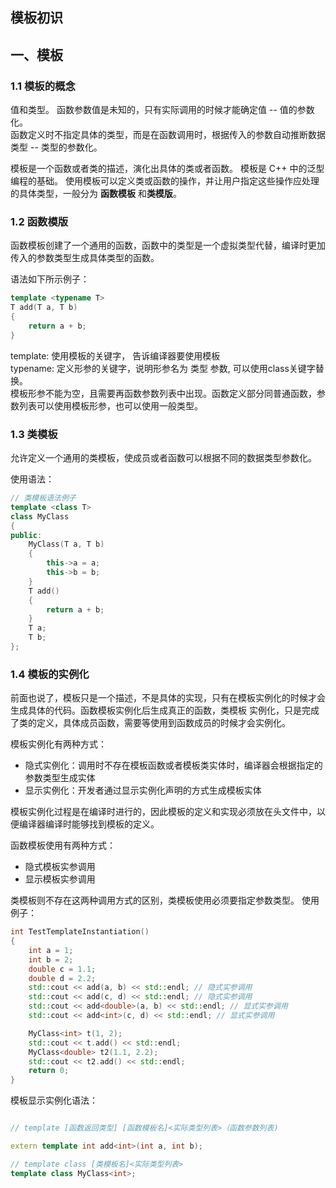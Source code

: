 <!--
 * Copyright (C) 2024 zgscsed. All rights reserved.
 * @filename: file name
 * @Author: zgscsed
 * @Date: 2024-02-07 20:33:00
 * @LastEditors: zgscsed
 * @LastEditTime: 2024-02-11 18:43:05
 * @Description: file content
-->
## 模板初识

## 一、模板

### 1.1 模板的概念
值和类型。
函数参数值是未知的，只有实际调用的时候才能确定值 -- 值的参数化。  
函数定义时不指定具体的类型，而是在函数调用时，根据传入的参数自动推断数据类型   -- 类型的参数化。

模板是一个函数或者类的描述，演化出具体的类或者函数。
模板是 C++ 中的泛型编程的基础。 使用模板可以定义类或函数的操作，并让用户指定这些操作应处理的具体类型，一般分为 **函数模板** 和**类模版**。

### 1.2 函数模版

函数模板创建了一个通用的函数，函数中的类型是一个虚拟类型代替，编译时更加传入的参数类型生成具体类型的函数。

语法如下所示例子：
```c++
template <typename T>
T add(T a, T b)
{
    return a + b;
}
```

template: 使用模板的关键字， 告诉编译器要使用模板  
typename: 定义形参的关键字，说明形参名为 类型 参数,   可以使用class关键字替换。  
模板形参不能为空，且需要再函数参数列表中出现。函数定义部分同普通函数，参数列表可以使用模板形参，也可以使用一般类型。


### 1.3 类模板

允许定义一个通用的类模板，使成员或者函数可以根据不同的数据类型参数化。

使用语法：
```c++
// 类模板语法例子
template <class T>
class MyClass
{
public:
    MyClass(T a, T b)
    {
        this->a = a;
        this->b = b;
    }
    T add()
    {
        return a + b;
    }
    T a;
    T b;
};
```

### 1.4 模板的实例化

前面也说了，模板只是一个描述，不是具体的实现，只有在模板实例化的时候才会生成具体的代码。函数模板实例化后生成真正的函数，类模板
实例化，只是完成了类的定义，具体成员函数，需要等使用到函数成员的时候才会实例化。  

模板实例化有两种方式：
- 隐式实例化：调用时不存在模板函数或者模板类实体时，编译器会根据指定的参数类型生成实体
- 显示实例化：开发者通过显示实例化声明的方式生成模板实体

模板实例化过程是在编译时进行的，因此模板的定义和实现必须放在头文件中，以便编译器编译时能够找到模板的定义。  

函数模板使用有两种方式：
- 隐式模板实参调用
- 显示模板实参调用

类模板则不存在这两种调用方式的区别，类模板使用必须要指定参数类型。
使用例子：
```c++
int TestTemplateInstantiation()
{
    int a = 1;
    int b = 2;
    double c = 1.1;
    double d = 2.2;
    std::cout << add(a, b) << std::endl; // 隐式实参调用
    std::cout << add(c, d) << std::endl; // 隐式实参调用
    std::cout << add<double>(a, b) << std::endl; // 显式实参调用
    std::cout << add<int>(c, d) << std::endl; // 显式实参调用

    MyClass<int> t(1, 2);
    std::cout << t.add() << std::endl;
    MyClass<double> t2(1.1, 2.2);
    std::cout << t2.add() << std::endl;
    return 0;
}
```

模板显示实例化语法：
```c++

// template [函数返回类型] [函数模板名]<实际类型列表>（函数参数列表)

extern template int add<int>(int a, int b);

// template class [类模板名]<实际类型列表>
template class MyClass<int>;
```



